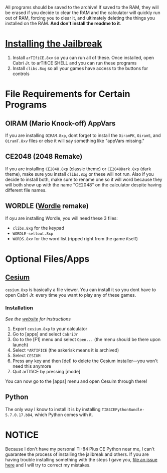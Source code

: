 All programs should be saved to the archive! If saved to the RAM, they will be erased if you decide to clear the RAM and the calculator will quickly run out of RAM, forcing you to clear it, and ultimately deleting the things you installed on the RAM. **And don't install the readme to it**.

# [Installing the Jailbreak](https://yvantt.github.io/arTIfiCE/)
1. Install `arTIfiCE.8xv` so you can run all of these. Once installed, open Cabri Jr. to arTIfiCE SHELL and you can run these programs
2. Install `clibs.8xg` so all your games have access to the buttons for controls

# File Requirements for Certain Programs
## OIRAM (Mario Knock-off) AppVars
If you are installing `OIRAM.8xp`, dont forget to install the `OiramPK`, `OiramS`, and `OiramT.8xv` files or else it will say something like "appVars missing."

## CE2048 (2048 Remake)
If you are installing `CE2048.8xp` (classic theme) or `CE2048Dark.8xp` (dark theme), make sure you install `clibs.8xg` or these will not run. Also if you decide to install both, make sure to rename one so it will word because they will both show up with the name "CE2048" on the calculator despite having different file names.

## WORDLE ([Wordle](https://www.nytimes.com/games/wordle/index.html) remake)
If oyu are installing Wordle, you will need these 3 files:
- `clibs.8xg` for the keypad
- `WORDLE-sellout.8xp`
- `WORDS.8xv` for the word list (ripped right from the game itself)

# Optional Files/Apps
## [Cesium](https://www.cemetech.net/downloads/files/1372/x2292)
`cesium.8xp` is basically a file viewer. You can install it so you dont have to open Cabri Jr. every time you want to play any of these games.
### Installation
*See the [website](https://www.cemetech.net/downloads/files/1372/x2292) for instructions*
1. Export `cesium.8xp` to your calculator
2. Go to \[apps] and select `CabriJr`
3. Go to the \[F1] menu and select `Open...` (the menu should be there upon launch)
4. Select `*ARTIFICE` (the askerisk means it is archived)
5. Select `CESIUM`
6. Press any key and then \[del] to delete the Cesium installer—you won't need this anymore
7. Quit arTIfiCE by pressing \[mode]

You can now go to the \[apps] menu and open Cesuim through there!

## Python
The only way I know to install it is by installing `TI84CEPythonBundle-5.7.0.17.b84`, which Python comes with it.

# NOTICE
Because I don't have my personal TI-84 Plus CE Python near me, I can't guarantee the process of installing the jailbreak and others. If you are having trouble installing something with the steps I gave you, [file an issue here](https://github.com/ashbit06/CE-Games/issues/new/choose) and I will try to correct my mistakes.
